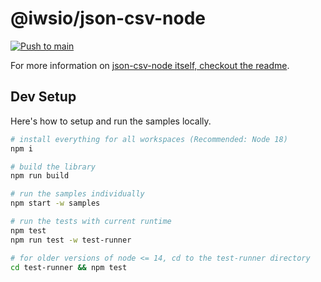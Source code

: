 # @iwsio/json-csv-node

[![Push to main](https://github.com/iwsllc/json-csv/actions/workflows/push-main.yml/badge.svg)](https://github.com/iwsllc/json-csv/actions/workflows/push-main.yml)

For more information on [json-csv-node itself, checkout the readme](./package/README.md).

## Dev Setup
Here's how to setup and run the samples locally. 

```bash
# install everything for all workspaces (Recommended: Node 18)
npm i

# build the library
npm run build

# run the samples individually
npm start -w samples

# run the tests with current runtime
npm test
npm run test -w test-runner

# for older versions of node <= 14, cd to the test-runner directory
cd test-runner && npm test
```